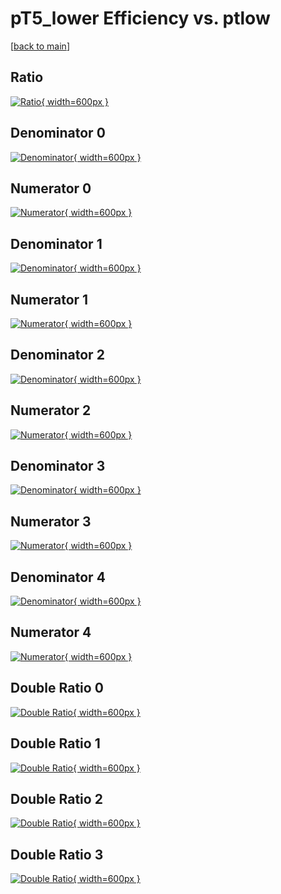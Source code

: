 # pT5_lower Efficiency vs. ptlow

[[back to main](./)]



## Ratio

[![Ratio](../mtv/var/pT5_lower_base_13_1_eff_ptlow.png){ width=600px }](../mtv/var/pT5_lower_base_13_1_eff_ptlow.pdf)

## Denominator 0

[![Denominator](../mtv/den/pT5_lower_base_13_1_eff_ptlow_den0.png){ width=600px }](../mtv/den/pT5_lower_base_13_1_eff_ptlow_den0.pdf)

## Numerator 0

[![Numerator](../mtv/num/pT5_lower_base_13_1_eff_ptlow_num0.png){ width=600px }](../mtv/num/pT5_lower_base_13_1_eff_ptlow_num0.pdf)

## Denominator 1

[![Denominator](../mtv/den/pT5_lower_base_13_1_eff_ptlow_den1.png){ width=600px }](../mtv/den/pT5_lower_base_13_1_eff_ptlow_den1.pdf)

## Numerator 1

[![Numerator](../mtv/num/pT5_lower_base_13_1_eff_ptlow_num1.png){ width=600px }](../mtv/num/pT5_lower_base_13_1_eff_ptlow_num1.pdf)

## Denominator 2

[![Denominator](../mtv/den/pT5_lower_base_13_1_eff_ptlow_den2.png){ width=600px }](../mtv/den/pT5_lower_base_13_1_eff_ptlow_den2.pdf)

## Numerator 2

[![Numerator](../mtv/num/pT5_lower_base_13_1_eff_ptlow_num2.png){ width=600px }](../mtv/num/pT5_lower_base_13_1_eff_ptlow_num2.pdf)

## Denominator 3

[![Denominator](../mtv/den/pT5_lower_base_13_1_eff_ptlow_den3.png){ width=600px }](../mtv/den/pT5_lower_base_13_1_eff_ptlow_den3.pdf)

## Numerator 3

[![Numerator](../mtv/num/pT5_lower_base_13_1_eff_ptlow_num3.png){ width=600px }](../mtv/num/pT5_lower_base_13_1_eff_ptlow_num3.pdf)

## Denominator 4

[![Denominator](../mtv/den/pT5_lower_base_13_1_eff_ptlow_den4.png){ width=600px }](../mtv/den/pT5_lower_base_13_1_eff_ptlow_den4.pdf)

## Numerator 4

[![Numerator](../mtv/num/pT5_lower_base_13_1_eff_ptlow_num4.png){ width=600px }](../mtv/num/pT5_lower_base_13_1_eff_ptlow_num4.pdf)

## Double Ratio 0

[![Double Ratio](../mtv/ratio/pT5_lower_base_13_1_eff_ptlow_ratio0.png){ width=600px }](../mtv/ratio/pT5_lower_base_13_1_eff_ptlow_ratio0.pdf)

## Double Ratio 1

[![Double Ratio](../mtv/ratio/pT5_lower_base_13_1_eff_ptlow_ratio1.png){ width=600px }](../mtv/ratio/pT5_lower_base_13_1_eff_ptlow_ratio1.pdf)

## Double Ratio 2

[![Double Ratio](../mtv/ratio/pT5_lower_base_13_1_eff_ptlow_ratio2.png){ width=600px }](../mtv/ratio/pT5_lower_base_13_1_eff_ptlow_ratio2.pdf)

## Double Ratio 3

[![Double Ratio](../mtv/ratio/pT5_lower_base_13_1_eff_ptlow_ratio3.png){ width=600px }](../mtv/ratio/pT5_lower_base_13_1_eff_ptlow_ratio3.pdf)

